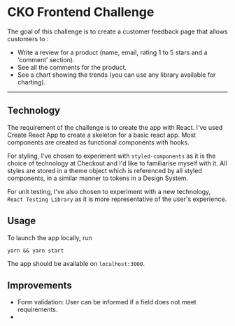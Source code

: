 # CKO Frontend Challenge

The goal of this challenge is to create a customer feedback page that allows customers to :

- Write a review for a product (name, email, rating 1 to 5 stars and a ‘comment’
  section).
- See all the comments for the product.
- See a chart showing the trends (you can use any library available for charting).

---

## Technology

The requirement of the challenge is to create the app with React. I've used Create React App to create a skeleton for a basic react app. Most components are created as functional components with hooks.

For styling, I've chosen to experiment with `styled-components` as it is the choice of technology at Checkout and I'd like to familiarise myself with it. All styles are stored in a theme object which is referenced by all styled components, in a similar manner to tokens in a Design System.

For unit testing, I've also chosen to experiment with a new technology, `React Testing Library` as it is more representative of the user's experience.

## Usage

To launch the app locally, run

```
yarn && yarn start
```

The app should be available on `localhost:3000`.

## Improvements

- Form validation: User can be informed if a field does not meet requirements.
-
